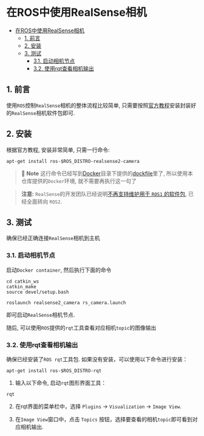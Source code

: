 # 在ROS中使用RealSense相机
<!-- TOC tocDepth:2..3 chapterDepth:2..6 -->

- [在ROS中使用RealSense相机](#在ros中使用realsense相机)
  - [1. 前言](#1-前言)
  - [2. 安装](#2-安装)
  - [3. 测试](#3-测试)
    - [3.1. 启动相机节点](#31-启动相机节点)
    - [3.2. 使用rqt查看相机输出](#32-使用rqt查看相机输出)

<!-- /TOC -->
## 1. 前言
使用`ROS`控制`RealSense`相机的整体流程比较简单, 只需要按照[官方教程](https://github.com/IntelRealSense/realsense-ros)安装封装好的`RealSense`相机软件包即可. 

## 2. 安装

根据官方教程, 安装非常简单, 只需一行命令:

```bash{.line-numbers}
apt-get install ros-$ROS_DISTRO-realsense2-camera
```

> :memo: **Note**
> 这行命令已经写到[Docker](../../Docker)目录下提供的[dockfile](../../Docker/Dockerfile)里了, 所以使用本仓库提供的`Docker`环境, 就不需要再执行这一句了

> **注意:** `RealSense`的开发团队已经说明[不再支持维护用于 `ROS1` 的软件包](https://github.com/IntelRealSense/realsense-ros?tab=readme-ov-file#ros1-and-ros2-legacy), 已经全面转向 `ROS2`.

## 3. 测试
确保已经正确连接`RealSense`相机到主机

### 3.1. 启动相机节点
启动`Docker container`, 然后执行下面的命令

```bash{.line-numbers}
cd catkin_ws
catkin_make
source devel/setup.bash

roslaunch realsense2_camera rs_camera.launch
```

即可启动`RealSense`相机节点.

随后, 可以使用`ROS`提供的`rqt`工具查看对应相机`topic`的图像输出

### 3.2. 使用rqt查看相机输出
确保已经安装了`ROS rqt`工具包. 如果没有安装，可以使用以下命令进行安装：

```bash{.line-numbers}
apt-get install ros-$ROS_DISTRO-rqt
```

1. 输入以下命令, 启动`rqt`图形界面工具：
```bash{.line-numbers}
rqt
```
2. 在rqt界面的菜单栏中，选择 `Plugins` -> `Visualization` -> `Image View`.

3. 在`Image View`窗口中，点击 `Topics` 按钮，选择要查看的相机`topic`即可看到对应相机输出.